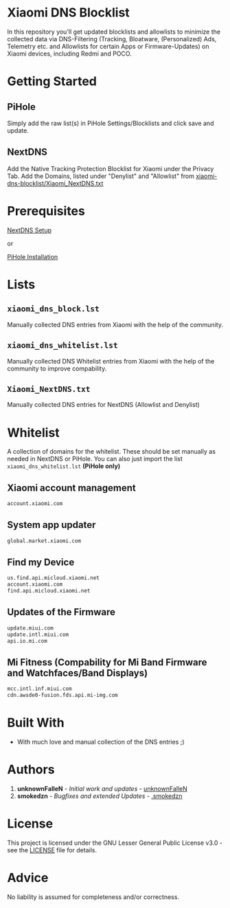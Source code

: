 # Xiaomi DNS Blocklist

In this repository you'll get updated blocklists and allowlists to minimize the collected data via DNS-Filtering (Tracking, Bloatware, (Personalized) Ads, Telemetry etc. and Allowlists for certain Apps or Firmware-Updates) on Xiaomi devices, including Redmi and POCO.

# Getting Started 
## PiHole

Simply add the raw list(s) in PiHole Settings/Blocklists and click save and update.

## NextDNS

Add the Native Tracking Protection Blocklist for Xiaomi under the Privacy Tab.
Add the Domains, listed under "Denylist" and "Allowlist" from [xiaomi-dns-blocklist/Xiaomi_NextDNS.txt](https://github.com/smokedzn/xiaomi-dns-blocklist/blob/master/Xiaomi_NextDNS.txt)

# Prerequisites
[NextDNS Setup](https://my.nextdns.io)

or

[PiHole Installation](https://docs.pi-hole.net/main/basic-install/)

# Lists

## `xiaomi_dns_block.lst`

Manually collected DNS entries from Xiaomi with the help of the community.

## `xiaomi_dns_whitelist.lst`

Manually collected DNS Whitelist entries from Xiaomi with the help of the community to improve compability. 

## `Xiaomi_NextDNS.txt`

Manually collected DNS entries for NextDNS (Allowlist and Denylist) 

# Whitelist

A collection of domains for the whitelist. These should be set manually as needed in NextDNS or PiHole. You can also just import the list `xiaomi_dns_whitelist.lst` **(PiHole only)**

## Xiaomi account management

```html
account.xiaomi.com
```

## System app updater

```html
global.market.xiaomi.com
```

## Find my Device

```html
us.find.api.micloud.xiaomi.net
account.xiaomi.com
find.api.micloud.xiaomi.net
```

## Updates of the Firmware

```html
update.miui.com
update.intl.miui.com
api.io.mi.com
```

## Mi Fitness (Compability for Mi Band Firmware and Watchfaces/Band Displays)
```html
mcc.intl.inf.miui.com
cdn.awsde0-fusion.fds.api.mi-img.com
```

# Built With

- With much love and manual collection of the DNS entries  ;)

# Authors

1. **unknownFalleN** - *Initial work and updates* - [unknownFalleN](https://github.com/unknownFalleN)
2. **smokedzn** - *Bugfixes and extended Updates* - [.smokedzn](https://github.com/smokedzn)

# License

This project is licensed under the GNU Lesser General Public License v3.0 - see the [LICENSE](https://github.com/unknownFalleN/xiaomi-dns-blocklist/blob/master/LICENSE) file for details.

# Advice

No liability is assumed for completeness and/or correctness.
